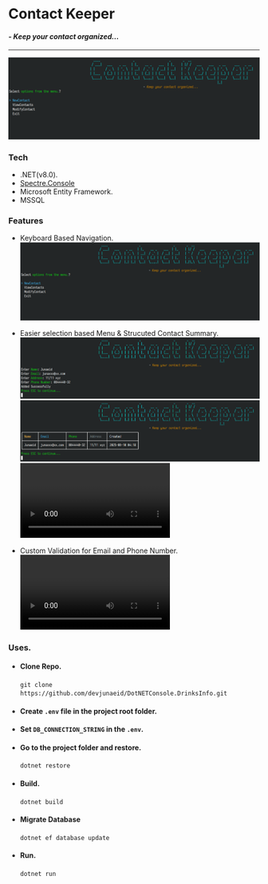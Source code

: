 # Contact Keeper
#### *- Keep your contact organized...*

---------------
![Main UI](Public/MainUI.png)
### Tech
- .NET(v8.0).
- [Spectre.Console](https://spectreconsole.net)
- Microsoft Entity Framework.
- MSSQL

### Features

- Keyboard Based Navigation.
  ![Main UI](Public/MainUI.png)

- Easier selection based Menu & Strucuted Contact Summary.
  ![New Contact](Public/NewContact.png)
  ![Contact Summary](Public/ContactTableView.png)
  ![Modification](Public/Modify.webm)

- Custom Validation for Email and Phone Number.
  ![Validation](Public/CustomValidation.webm)


### Uses.
- #### Clone Repo.
  `git clone https://github.com/devjunaeid/DotNETConsole.DrinksInfo.git`
- #### Create `.env` file in the project root folder.
- #### Set `DB_CONNECTION_STRING` in the `.env`.
- #### Go to the project folder and restore.
    `dotnet restore`
- #### Build.
    `dotnet build`
- #### Migrate Database
    `dotnet ef database update`
- #### Run.
    `dotnet run`

